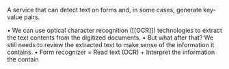 A service that can detect text on forms and, in some cases, generate key-value pairs.

• We can use optical character recognition ([[OCR]]) technologies to extract the text contents from the digitized documents. 
• But what after that? We still needs to review the extracted text to make sense of the information it contains. • Form recognizer = Read text (OCR) + Interpret the information the contain